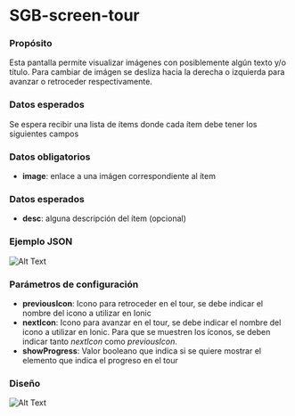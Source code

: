 <h1> SGB-screen-tour </h1>

<h3> Propósito </h3>

Esta pantalla permite visualizar imágenes con posiblemente algún texto y/o título. Para cambiar de imágen se desliza hacia la derecha o izquierda para avanzar o retroceder respectivamente.  

<h3> Datos esperados </h3>

Se espera recibir una lista de ítems donde cada ítem debe tener los siguientes campos 

<h3> Datos obligatorios </h3>

- **image**: enlace a una imágen correspondiente al ítem

<h3> Datos esperados </h3>

- **desc**: alguna descripción del ítem (opcional)

<h3> Ejemplo JSON </h3>

![Alt Text](https://s3.amazonaws.com/megazord-framework/json+screenshots/json-tour.png)

<h3> Parámetros de configuración </h3>

- **previousIcon**: Icono para retroceder en el tour, se debe indicar el nombre del icono a utilizar en Ionic
- **nextIcon**: Icono para avanzar en el tour, se debe indicar el nombre del icono a utilizar en Ionic.  Para que se muestren los íconos, se deben indicar tanto *nextIcon* como *previousIcon*.
- **showProgress**: Valor booleano que indica si se quiere mostrar el elemento que indica el progreso en el tour

<h3> Diseño </h3>

![Alt Text](https://s3.amazonaws.com/megazord-framework/balsamiq+mockups/sgb-screen-tour.png)

